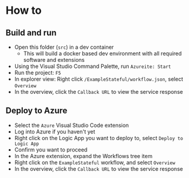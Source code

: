 # How to

## Build and run

- Open this folder (`src`) in a dev container
  - This will build a docker based dev environment with all required software and extensions
- Using the Visual Studio Command Palette, run `Azureite: Start`
- Run the project: `F5`
- In explorer view: Right click `/ExampleStateful/workflow.json`, select `Overview`
- In the overview, click the `Callback URL` to view the service response


## Deploy to Azure  

- Select the `Azure` Visual Studio Code extension
- Log into Azure if you haven't yet
- Right click on the Logic App you want to deploy to, select `Deploy to Logic App`
- Confirm you want to proceed
- In the Azure extension, expand the Workflows tree item
- Right click on the `ExampleStateful` workflow, and select `Overview`
- In the overview, click the `Callback URL` to view the service response
